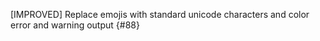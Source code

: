 [IMPROVED] Replace emojis with standard unicode characters and color error and warning output {#88}
